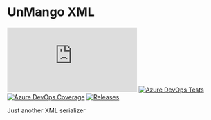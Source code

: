 # UnMango XML

[![Azure Pipelines](https://dev.azure.com/unmango/UnMango/_apis/build/status/unmango.xml?branchName=master)](https://dev.azure.com/unmango/UnMango/_build/latest?definitionId=6&branchName=master)
[![Azure DevOps Tests](https://img.shields.io/azure-devops/tests/unmango/UnMango/6/master)](https://dev.azure.com/unmango/UnMango/_build/latest?definitionId=6&branchName=master)
[![Azure DevOps Coverage](https://img.shields.io/azure-devops/coverage/unmango/UnMango/6/master)](https://dev.azure.com/unmango/UnMango/_build/latest?definitionId=6&branchName=master)
[![Releases](https://img.shields.io/github/release/unmango/Xml.svg)](https://github.com/unmango/Xml/releases)

Just another XML serializer
